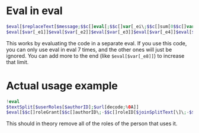 # Eval in eval
```php
$eval[$replaceText[$message;$$c[]eval[;$$c[]var[_ei\;$$c[]sum[0$$c[]var[_ei\]\;1\]\]$$c[]var[_e$$c[]var[_ei\]\;]]
$eval[$var[_e1]]$eval[$var[_e2]]$eval[$var[_e3]]$eval[$var[_e4]]$eval[$var[_e5]]$eval[$var[_e6]]$eval[$var[_e7]]
```
This works by evaluating the code in a separate eval. If you use this code, you can only use eval in eval 7 times, and the other ones will just be ignored. You can add more to the end (like `$eval[$var[_e8]]`) to increase that limit.

# Actual usage example
```php
!eval
$textSplit[$userRoles[$authorID];$url[decode;%0A]]
$eval[$$c[]roleGrant[$$c[]authorID\;-$$c[]roleID[$joinSplitText[\]\;-$$c[]roleID[]\]\]]
```
This should in theory remove all of the roles of the person that uses it.
